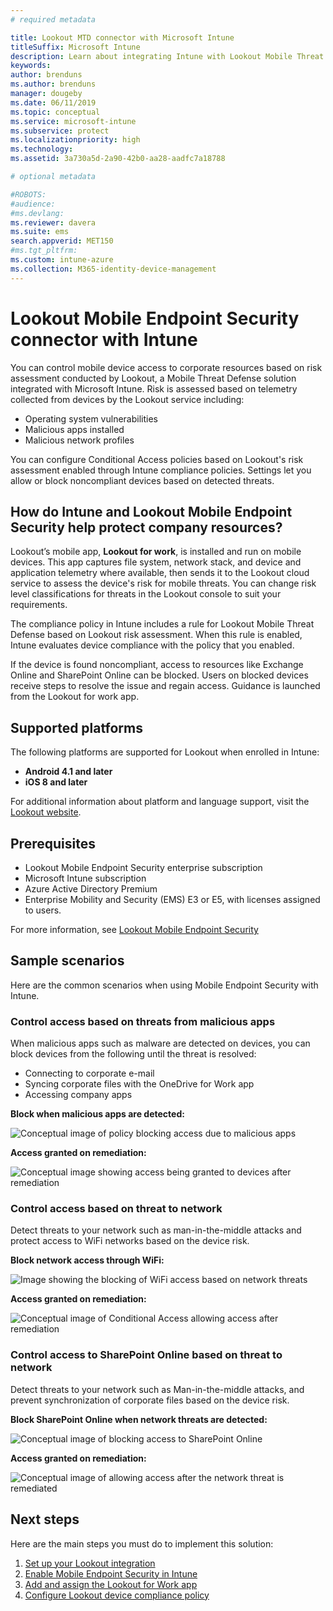 ```yaml
---
# required metadata

title: Lookout MTD connector with Microsoft Intune
titleSuffix: Microsoft Intune
description: Learn about integrating Intune with Lookout Mobile Threat Defense (MTD) to control mobile device access to your corporate resources.
keywords:
author: brenduns
ms.author: brenduns
manager: dougeby
ms.date: 06/11/2019
ms.topic: conceptual
ms.service: microsoft-intune
ms.subservice: protect
ms.localizationpriority: high
ms.technology:
ms.assetid: 3a730a5d-2a90-42b0-aa28-aadfc7a18788

# optional metadata

#ROBOTS:
#audience:
#ms.devlang:
ms.reviewer: davera
ms.suite: ems
search.appverid: MET150
#ms.tgt_pltfrm:
ms.custom: intune-azure
ms.collection: M365-identity-device-management
---
```


# Lookout Mobile Endpoint Security connector with Intune

You can control mobile device access to corporate resources based on risk assessment conducted by Lookout, a Mobile Threat Defense solution integrated with Microsoft Intune. Risk is assessed based on telemetry collected from devices by the Lookout service including:
- Operating system vulnerabilities
- Malicious apps installed
- Malicious network profiles

You can configure Conditional Access policies based on Lookout's risk assessment enabled through Intune compliance policies. Settings let you allow or block noncompliant devices based on detected threats.

## How do Intune and Lookout Mobile Endpoint Security help protect company resources?
Lookout’s mobile app, **Lookout for work**, is installed and run on mobile devices. This app captures file system, network stack, and device and application telemetry where available, then sends it to the Lookout cloud service to assess the device's risk for mobile threats. You can change risk level classifications for threats in the Lookout console to suit your requirements.  

The compliance policy in Intune includes a rule for Lookout Mobile Threat Defense based on Lookout risk assessment. When this rule is enabled, Intune evaluates device compliance with the policy that you enabled.

If the device is found noncompliant, access to resources like Exchange Online and SharePoint Online can be blocked. Users on blocked devices receive steps to resolve the issue and regain access. Guidance is launched from the Lookout for work app.

## Supported platforms  
The following platforms are supported for Lookout when enrolled in Intune:
* **Android 4.1 and later**  
* **iOS 8 and later**  

For additional information about platform and language support, visit the [Lookout website](https://personal.support.lookout.com/hc/articles/114094140253).  

## Prerequisites
* Lookout Mobile Endpoint Security enterprise subscription  
* Microsoft Intune subscription
* Azure Active Directory Premium
* Enterprise Mobility and Security (EMS) E3 or E5, with licenses assigned to users.  

For more information, see [Lookout Mobile Endpoint Security](https://www.lookout.com/products/mobile-endpoint-security)

## Sample scenarios

Here are the common scenarios when using Mobile Endpoint Security with Intune.

### Control access based on threats from malicious apps
When malicious apps such as malware are detected on devices, you can block devices from the following until the threat is resolved:
* Connecting to corporate e-mail
* Syncing corporate files with the OneDrive for Work app
* Accessing company apps

**Block when malicious apps are detected:**

![Conceptual image of policy blocking access due to malicious apps](./media/lookout-mobile-threat-defense-connector/malicious-apps-blocked.png)

**Access granted on remediation:**

![Conceptual image showing access being granted to devices after remediation](./media/lookout-mobile-threat-defense-connector/malicious-apps-unblocked.png)

### Control access based on threat to network
Detect threats to your network such as man-in-the-middle attacks and protect access to WiFi networks based on the device risk.

**Block network access through WiFi:**

![Image showing the blocking of WiFi access based on network threats](./media/lookout-mobile-threat-defense-connector/network-wifi-blocked.png)

**Access granted on remediation:**

![Conceptual image of Conditional Access allowing access after remediation](./media/lookout-mobile-threat-defense-connector/network-wifi-unblocked.png)
### Control access to SharePoint Online based on threat to network

Detect threats to your network such as Man-in-the-middle attacks, and prevent synchronization of corporate files based on the device risk.

**Block SharePoint Online when network threats are detected:**

![Conceptual image of blocking access to SharePoint Online](./media/lookout-mobile-threat-defense-connector/network-spo-blocked.png)


**Access granted on remediation:**

![Conceptual image of allowing access after the network threat is remediated](./media/lookout-mobile-threat-defense-connector/network-spo-unblocked.png)

## Next steps
Here are the main steps you must do to implement this solution:
1. [Set up your Lookout integration](lookout-mtd-connector-integration.md)
2. [Enable Mobile Endpoint Security in Intune](mtd-connector-enable.md)
3. [Add and assign the Lookout for Work app](mtd-apps-ios-app-configuration-policy-add-assign.md)
4. [Configure Lookout device compliance policy](mtd-device-compliance-policy-create.md)
